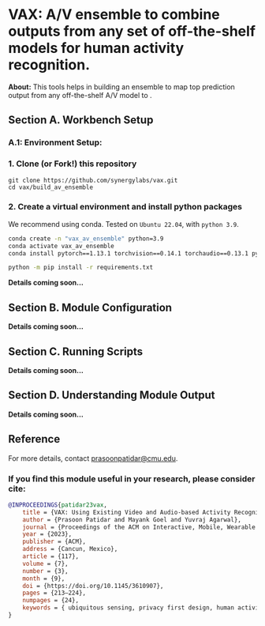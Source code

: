 # VAX: A/V ensemble to combine outputs from any set of off-the-shelf models for human activity recognition.

**About:** This tools helps in building an ensemble to map top prediction output from any off-the-shelf A/V model to . 

## Section A. Workbench Setup

### A.1: Environment Setup:

### 1. Clone (or Fork!) this repository

```
git clone https://github.com/synergylabs/vax.git
cd vax/build_av_ensemble
```

### 2. Create a virtual environment and install python packages

We recommend using conda. Tested on `Ubuntu 22.04`, with `python 3.9`.

```bash
conda create -n "vax_av_ensemble" python=3.9
conda activate vax_av_ensemble
conda install pytorch==1.13.1 torchvision==0.14.1 torchaudio==0.13.1 pytorch-cuda=11.7 -c pytorch -c nvidia

python -m pip install -r requirements.txt
```
**Details coming soon...**

## Section B. Module Configuration

**Details coming soon...**

## Section C. Running Scripts

**Details coming soon...**

## Section D. Understanding Module Output

**Details coming soon...**



## Reference
For more details, contact [prasoonpatidar@cmu.edu](prasoonpatidar@cmu.edu).

### If you find this module useful in your research, please consider cite:

```bibtex
@INPROCEEDINGS{patidar23vax,
    title = {VAX: Using Existing Video and Audio-based Activity Recognition Models to Bootstrap Privacy-Sensitive Sensors},
    author = {Prasoon Patidar and Mayank Goel and Yuvraj Agarwal},
    journal = {Proceedings of the ACM on Interactive, Mobile, Wearable and Ubiquitous Technologies}
    year = {2023},
    publisher = {ACM},
    address = {Cancun, Mexico},
    article = {117},
    volume = {7},
    number = {3},
    month = {9},
    doi = {https://doi.org/10.1145/3610907},
    pages = {213–224},
    numpages = {24},
    keywords = { ubiquitous sensing, privacy first design, human activity recognition},
}
```
